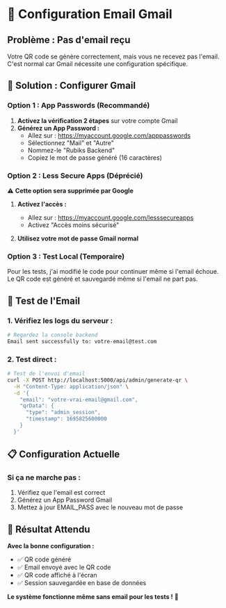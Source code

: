 # 📧 Configuration Email Gmail

## Problème : Pas d'email reçu

Votre QR code se génère correctement, mais vous ne recevez pas l'email. C'est normal car Gmail nécessite une configuration spécifique.

## 🔧 Solution : Configurer Gmail

### **Option 1 : App Passwords (Recommandé)**

1. **Activez la vérification 2 étapes** sur votre compte Gmail
2. **Générez un App Password :**
   - Allez sur : https://myaccount.google.com/apppasswords
   - Sélectionnez "Mail" et "Autre"
   - Nommez-le "Rubiks Backend"
   - Copiez le mot de passe généré (16 caractères)


### **Option 2 : Less Secure Apps (Déprécié)**

⚠️ **Cette option sera supprimée par Google**

1. **Activez l'accès :**
   - Allez sur : https://myaccount.google.com/lesssecureapps
   - Activez "Accès moins sécurisé"

2. **Utilisez votre mot de passe Gmail normal**

### **Option 3 : Test Local (Temporaire)**

Pour les tests, j'ai modifié le code pour continuer même si l'email échoue. Le QR code est généré et sauvegardé même si l'email ne part pas.

## 🧪 Test de l'Email

### **1. Vérifiez les logs du serveur :**
```bash
# Regardez la console backend
Email sent successfully to: votre-email@test.com
```

### **2. Test direct :**
```bash
# Test de l'envoi d'email
curl -X POST http://localhost:5000/api/admin/generate-qr \
  -H "Content-Type: application/json" \
  -d '{
    "email": "votre-vrai-email@gmail.com",
    "qrData": {
      "type": "admin_session",
      "timestamp": 1695825600000
    }
  }'
```

## 📋 Configuration Actuelle


### **Si ça ne marche pas :**
1. Vérifiez que l'email est correct
2. Générez un App Password Gmail
3. Mettez à jour EMAIL_PASS avec le nouveau mot de passe

## 🎯 Résultat Attendu

**Avec la bonne configuration :**
- ✅ QR code généré
- ✅ Email envoyé avec le QR code
- ✅ QR code affiché à l'écran
- ✅ Session sauvegardée en base de données

**Le système fonctionne même sans email pour les tests !** 🧪
